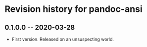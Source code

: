 # Revision history for pandoc-ansi

## 0.1.0.0 -- 2020-03-28

* First version. Released on an unsuspecting world.
